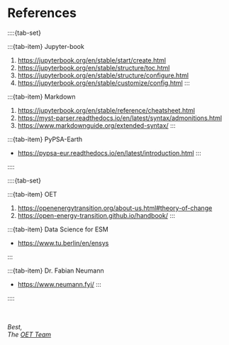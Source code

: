 <!-- Relevant References for further reading -->
References
=============================

::::{tab-set}

:::{tab-item} Jupyter-book
1. https://jupyterbook.org/en/stable/start/create.html
1. https://jupyterbook.org/en/stable/structure/toc.html
1. https://jupyterbook.org/en/stable/structure/configure.html
1. https://jupyterbook.org/en/stable/customize/config.html
:::

:::{tab-item} Markdown
1. https://jupyterbook.org/en/stable/reference/cheatsheet.html
1. https://myst-parser.readthedocs.io/en/latest/syntax/admonitions.html
1. https://www.markdownguide.org/extended-syntax/
:::

:::{tab-item} PyPSA-Earth
* https://pypsa-eur.readthedocs.io/en/latest/introduction.html
:::

::::

::::{tab-set}

:::{tab-item} OET
1. https://openenergytransition.org/about-us.html#theory-of-change
1. https://open-energy-transition.github.io/handbook/
:::

:::{tab-item} Data Science for ESM
* https://www.tu.berlin/en/ensys
<!-- 1. https://moseskonto.tu-berlin.de/moses/modultransfersystem/bolognamodule/beschreibung/anzeigen.html;jsessionid=DQfixqzzpn1XIg5N1GG7S9um4EDykZn99AHmH6Fj.moseskonto?number=31027&version=1&sprache=2 -->
<!-- 1. https://fneum.github.io/data-science-for-esm/09-workshop-pypsa.html -->
:::

:::{tab-item} Dr. Fabian Neumann
* https://www.neumann.fyi/
:::

::::

<!-- 1. Jupyter-book
    * https://jupyterbook.org/en/stable/start/build.html
    * https://jupyterbook.org/en/stable/structure/toc.html
1. MyST
    * https://jupyterbook.org/en/stable/reference/cheatsheet.html
    * https://myst-parser.readthedocs.io/en/latest/syntax/admonitions.html
    * https://executablebooks.github.io/cookiecutter-jupyter-book/notebooks.html
1. PyPSA-Earth:
    * https://pypsa-eur.readthedocs.io/en/latest/introduction.html
1. Open Energy Transition
    * https://openenergytransition.org/about-us.html#theory-of-change
    * https://open-energy-transition.github.io/handbook/
1. Data Science for Energy System Modelling
    * https://www.tu.berlin/ensys
    * https://fneum.github.io/data-science-for-esm/09-workshop-pypsa.html
    * https://moseskonto.tu-berlin.de/moses/modultransfersystem/bolognamodule/beschreibung/anzeigen.html;jsessionid=DQfixqzzpn1XIg5N1GG7S9um4EDykZn99AHmH6Fj.moseskonto?number=31027&version=1&sprache=2
1. Dr. Fabian Neumann
    * https://www.neumann.fyi/ -->


<!-- Citation
--------- -->
<!-- <mark style="background-color: peachpuff; color: black"> -->
<!-- *Kindly [reference][OET] us, in case using our materials, e.g. the workflow presented here.
This way, your success is our success also.* -->
\
\
_Best,
<br />The [OET Team][OET]_

[OET]:  https://openenergytransition.org/about-us.html#team

